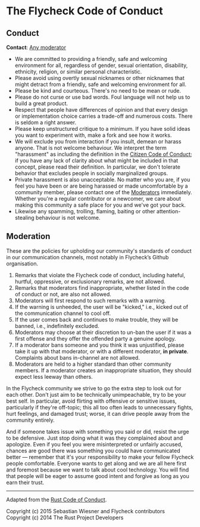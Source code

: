 The Flycheck Code of Conduct
============================

Conduct
-------

**Contact**: [Any moderator][moderators]

* We are committed to providing a friendly, safe and welcoming environment for
  all, regardless of gender, sexual orientation, disability, ethnicity,
  religion, or similar personal characteristic.
* Please avoid using overtly sexual nicknames or other nicknames that might
  detract from a friendly, safe and welcoming environment for all.
* Please be kind and courteous. There's no need to be mean or rude.
* Please do not curse or use bad words.  Foul language will not help us to build
  a great product.
* Respect that people have differences of opinion and that every design or
  implementation choice carries a trade-off and numerous costs. There is seldom
  a right answer.
* Please keep unstructured critique to a minimum. If you have solid ideas you
  want to experiment with, make a fork and see how it works.
* We will exclude you from interaction if you insult, demean or harass
  anyone. That is not welcome behaviour. We interpret the term "harassment" as
  including the definition in the
  [Citizen Code of Conduct](http://citizencodeofconduct.org/); if you have any
  lack of clarity about what might be included in that concept, please read
  their definition. In particular, we don't tolerate behavior that excludes
  people in socially marginalized groups.
* Private harassment is also unacceptable. No matter who you are, if you feel
  you have been or are being harassed or made uncomfortable by a community
  member, please contact one of the [Moderators][] immediately. Whether you're a
  regular contributor or a newcomer, we care about making this community a safe
  place for you and we've got your back.
* Likewise any spamming, trolling, flaming, baiting or other attention-stealing
  behaviour is not welcome.

[moderators]: http://www.flycheck.org/people.html#moderators

Moderation
----------

These are the policies for upholding our community's standards of conduct in our
communication channels, most notably in Flycheck’s Github organisation.

1. Remarks that violate the Flycheck code of conduct, including hateful,
   hurtful, oppressive, or exclusionary remarks, are not allowed.
2. Remarks that moderators find inappropriate, whether listed in the code of
   conduct or not, are also not allowed.
3. Moderators will first respond to such remarks with a warning.
4. If the warning is unheeded, the user will be "kicked," i.e., kicked out of
   the communication channel to cool off.
5. If the user comes back and continues to make trouble, they will be banned,
   i.e., indefinitely excluded.
6. Moderators may choose at their discretion to un-ban the user if it was a
   first offense and they offer the offended party a genuine apology.
7. If a moderator bans someone and you think it was unjustified, please take it
   up with that moderator, or with a different moderator, **in
   private**. Complaints about bans in-channel are not allowed.
8. Moderators are held to a higher standard than other community members. If a
   moderator creates an inappropriate situation, they should expect less leeway
   than others.

In the Flycheck community we strive to go the extra step to look out for each
other. Don't just aim to be technically unimpeachable, try to be your best
self. In particular, avoid flirting with offensive or sensitive issues,
particularly if they're off-topic; this all too often leads to unnecessary
fights, hurt feelings, and damaged trust; worse, it can drive people away from
the community entirely.

And if someone takes issue with something you said or did, resist the urge to be
defensive. Just stop doing what it was they complained about and apologize. Even
if you feel you were misinterpreted or unfairly accused, chances are good there
was something you could have communicated better — remember that it's your
responsibility to make your fellow Flycheck people comfortable. Everyone wants
to get along and we are all here first and foremost because we want to talk
about cool technology. You will find that people will be eager to assume good
intent and forgive as long as you earn their trust.

---

Adapted from the [Rust Code of Conduct](https://www.rust-lang.org/conduct.html).

Copyright (c) 2015 Sebastian Wiesner and Flycheck contributors <br />
Copyright (c) 2014 The Rust Project Developers
